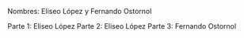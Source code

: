Nombres:
Eliseo López y Fernando Ostornol

Parte 1: Eliseo López
Parte 2: Eliseo López
Parte 3: Fernando Ostornol